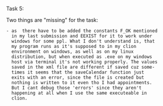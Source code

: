 Task 5:

Two things are "missing" for the task:

	- as  there have to be added the constants F_OK mentioned
	  in my last submission and EEXIST for it to work under 
	  windows for some ppl. What I don't understand is, that
	  my program runs as it's supposed to in my clion 
	  environment on windows, as well as on my linux
	  distribution, but when executed as .exe on my windows
	  host via terminal it's not working properly. The values
	  saved in the xml file are different if saved cuz some-
	  times it seems that the saveCalendar function just 
	  exits with an error, since the file is created but
	  nothing is written to it even tho I had appointments.
	  But I cant debug those 'errors' since they aren't 
	  happening at all when I use the same executeable in
	  clion.
	  